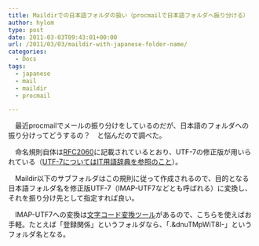 ```yaml
---
title: Maildirでの日本語フォルダの扱い（procmailで日本語フォルダへ振り分ける）
author: hylom
type: post
date: 2011-03-03T09:43:01+00:00
url: /2011/03/03/maildir-with-japanese-folder-name/
categories:
  - Docs
tags:
  - japanese
  - mail
  - maildir
  - procmail

---
```

　最近procmailでメールの振り分けをしているのだが、日本語のフォルダへの振り分けってどうするの？　と悩んだので調べた。

　命名規則自体は[RFC2060][1]に記載されているとおり、UTF-7の修正版が用いられている（[UTF-7についてはIT用語辞典を参照のこと][2]）。

　Maildir以下のサブフォルダはこの規則に従って作成されるので、目的となる日本語フォルダ名を修正版UTF-7（IMAP-UTF7などとも呼ばれる）に変換し、それを振り分け先として指定すれば良い。

　IMAP-UTF7への変換は[文字コード変換ツール][3]があるので、こちらを使えばお手軽。たとえば「登録関係」というフォルダなら、「.&#038;dnuTMpWiT8I-」というフォルダ名となる。

 [1]: http://www.lins.jp/~obata/imap/rfc/rfc2060ja.html#s5.1
 [2]: http://www.sophia-it.com/content/UTF-7
 [3]: http://e-zackie.com/tool/code_convert.php